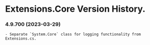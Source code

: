 ﻿# Extensions.Core Version History.

### **4.9.700 (2023-03-29)**<br>
	- Separate `System.Core` class for logging functionality from Extensions.cs.
